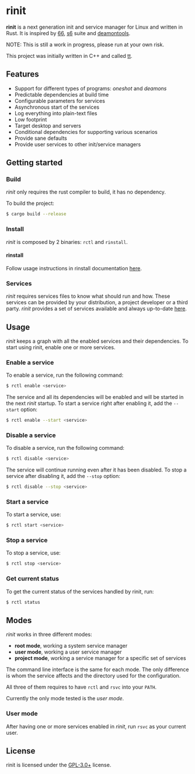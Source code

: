 # rinit

**rinit** is a next generation init and service manager for Linux and written in Rust.
It is inspired by [66](https://web.obarun.org/software/66),
[s6](https://skarnet.org/software/s6/) suite and [deamontools](http://cr.yp.to/daemontools.html).

NOTE: This is still a work in progress, please run at your own risk.

This project was initially written in C++ and called [tt](https://github.com/danyspin97/tt).

## Features

- Support for different types of programs: _oneshot_ and _deamons_
- Predictable dependencies at build time
- Configurable parameters for services
- Asynchronous start of the services
- Log everything into plain-text files
- Low footprint
- Target desktop and servers
- Conditional dependencies for supporting various scenarios
- Provide sane defaults
- Provide user services to other init/service managers

## Getting started

### Build

_rinit_ only requires the rust compiler to build, it has no dependency.

To build the project:

```bash
$ cargo build --release
```

### Install

_rinit_ is composed by 2 binaries: `rctl` and `rinstall`.

#### rinstall

Follow usage instructions in rinstall documentation
[here](https://github.com/danyspin97/rinstall#usage).

### Services

_rinit_ requires services files to know what should run and how. These services can be provided
by your distribution, a project developer or a third party. _rinit_ provides a set of
services available and always up-to-date [here](https://github.com/rinit-org/rinit).

## Usage

_rinit_ keeps a graph with all the enabled services and their dependencies. To start using rinit,
enable one or more services.

### Enable a service

To enable a service, run the following command:

```bash
$ rctl enable <service>
```

The service and all its dependencies will be enabled and will be started in the next _rinit_
startup. To start a service right after enabling it, add the `--start` option:

```bash
$ rctl enable --start <service>
```

### Disable a service

To disable a service, run the following command:

```bash
$ rctl disable <service>
```

The service will continue running even after it has been disabled. To stop a service after
disabling it, add the `--stop` option:

```bash
$ rctl disable --stop <service>
```

### Start a service

To start a service, use:

```bash
$ rctl start <service>
```

### Stop a service

To stop a service, use:

```bash
$ rctl stop <service>
```

### Get current status

To get the current status of the services handled by rinit, run:

```bash
$ rctl status
```

## Modes

_rinit_ works in three different modes:

- **root mode**, working a system service manager
- **user mode**, working a user service manager
- **project mode**, working a service manager for a specific set of services

The command line interface is the same for each mode. The only difference is whom the service
affects and the directory used for the configuration.

All three of them requires to have `rctl` and `rsvc` into your `PATH`.

Currently the only mode tested is the _user mode_.

### User mode

After having one or more services enabled in _rinit_, run `rsvc` as your current user.

## License

rinit is licensed under the [GPL-3.0+](/LICENSE.md) license.
